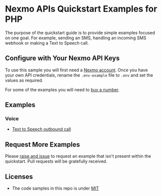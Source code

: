 # Nexmo APIs Quickstart Examples for PHP

The purpose of the quickstart guide is to provide simple examples focused on one goal. For example, sending an SMS, handling an incoming SMS webhook or making a Text to Speech call.

## Configure with Your Nexmo API Keys

To use this sample you will first need a [Nexmo account](https://dashboard.nexmo.com/sign-up). Once you have your own API credentials, rename
the `.env-example` file to `.env` and set the values as required.

For some of the examples you will need to [buy a number](https://dashboard.nexmo.com/buy-numbers).

## Examples

### Voice

* [Text to Speech outbound call](voice/text-to-speech-outbound.php)

## Request More Examples

Please [raise and issue](issues) to request an example that isn't present within the quickstart. Pull requests will be gratefully received.

## Licenses

- The code samples in this repo is under [MIT](LICENSE)